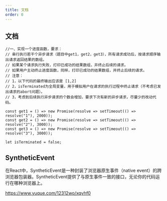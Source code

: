```yaml
---
title: 文档
order: 0
---
```


## 文档

<L name="101道js面试题" src="https://cdn.jsdelivr.net/gh/ndzy01/img/2024-03-27-08-21-55_eea8fcc0-6ab1-454c-94d3-8cbb89884ff9_img_101%E9%81%93js%E9%9D%A2%E8%AF%95%E9%A2%98.png"></L>

<L name="前端知识体系" src="https://cdn.jsdelivr.net/gh/ndzy01/img/2024-03-27-08-24-46_69fa97c6-53d9-419c-ad0e-3a65696e2978_img_%E5%89%8D%E7%AB%AF%E7%9F%A5%E8%AF%86%E4%BD%93%E7%B3%BB.png"></L>

<L name="4" src="https://blog.csdn.net/XH_jing/article/details/111313546"></L>

<L name="9" src="https://www.nowcoder.com/creation/manager/columnDetail/0DQQQm"></L>

```
//一、实现一个进度函数，要求：
// 串行执行若干个异步请求（题目中get1，get2，get3），所有请求成功后，按请求顺序输出请求返回结果的数组。
// 如果某个请求执行失败，打印已成功的结果数组，并终止后续的请求。
// 如果用户主动终止进度函数，同样，打印已成功的结果数组，并终止后续的请求。
// 注意：
// 1，以下代码的最终输出应该是 [1,2]
// 2，isTerminated为全局变量，用于模拟用户在请求的执行过程中终止请求（不考虑已发出请求的abort问题）。
// 3，考虑到后续执行异步请求的个数会增加，要求下次有新的异步请求，尽量少的改动代码。

const get1 = () => new Promise(resolve => setTimeout(() => resolve("1"), 2000));
const get2 = () => new Promise(resolve => setTimeout(() => resolve("2"), 3000));
const get3 = () => new Promise(resolve => setTimeout(() => resolve("3"), 3000));

let isTerminated = false;
```

## SyntheticEvent

在React中，SyntheticEvent是一种封装了浏览器原生事件（native event）的跨浏览器包装器。SyntheticEvent提供了与原生事件一致的接口，无论你的代码运行在哪种浏览器上。

https://www.yuque.com/12312wo/xqvhf0
